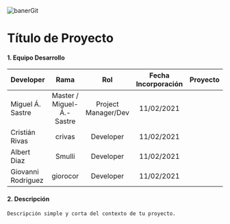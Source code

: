 ![banerGit](https://user-images.githubusercontent.com/16636086/106938115-ded34680-671e-11eb-8de4-35fd6d00868a.png)

# Título de Proyecto

#### 1. Equipo Desarrollo 

| Developer | Rama | Rol | Fecha Incorporación | Proyecto | Versión |
| --- | :---:  | :---:  | :---:  | :---: | :---:  |
| Miguel Á. Sastre | Master / Miguel-Á.-Sastre | Project Manager/Dev | 11/02/2021 |   |   |
| Cristián Rivas | crivas |  Developer| 11/02/2021 |   |   |
| Albert Diaz | Smulli |  Developer| 11/02/2021 |   |   |
| Giovanni Rodriguez | giorocor|  Developer| 11/02/2021 |   |   |

#### 2. Descripción
```
Descripción simple y corta del contexto de tu proyecto.
```


